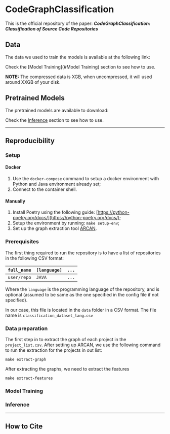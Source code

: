 # CodeGraphClassification

This is the official repository of the paper: **_CodeGraphClassification: Classification of Source Code Repositories_**

## Data

The data we used to train the models is available at the following link:

Check the [Model Training](#Model Training) section to see how to use.

**NOTE:** The compressed data is XGB, when uncompressed, it will used around XXGB of your disk.

## Pretrained Models

The pretrained models are available to download:

Check the [Inference](#Inference) section to see how to use.

___

## Reproducibility

### Setup

#### Docker

1. Use the `docker-compose` command to setup a docker environment with Python and Java environment already set;
2. Connect to the container shell.

#### Manually

1. Install Poetry using the following guide: [https://python-poetry.org/docs/](https://python-poetry.org/docs/);
2. Setup the environment by running: `make setup-env`;
3. Set up the graph extraction tool [ARCAN](www.arcan.tech).

### Prerequisites

The first thing required to run the repository is to have a list of repositories in the following CSV format:

| `full_name`  | `[language]`  | `...` |
|---|---|---|
| `user/repo`  | `JAVA`  | `...`|

Where the `language` is the programming language of the repository, and is optional (assumed to be same as the one
specified in the config file if not specified).

In our case, this file is located in the `data` folder in a CSV format. The file name
is `classification_dataset_lang.csv`

### Data preparation

The first step in to extract the graph of each project in the `project_list.csv`. After setting up ARCAN, we use the
following command to run the extraction for the projects in out list:

```commandline
make extract-graph
```

After extracting the graphs, we need to extract the features

```commandline
make extract-features
```

### Model Training

### Inference

___

## How to Cite

